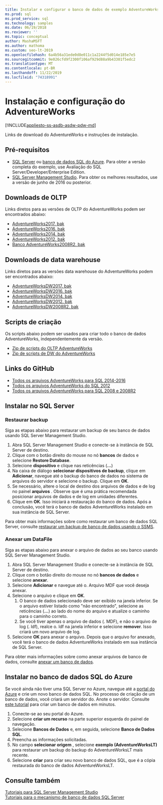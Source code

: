 ```yaml
---
title: Instalar e configurar o banco de dados de exemplo AdventureWorks
ms.prod: sql
ms.prod_service: sql
ms.technology: samples
ms.date: 06/19/2018
ms.reviewer: ''
ms.topic: conceptual
author: MashaMSFT
ms.author: mathoma
ms.custom: seo-lt-2019
ms.openlocfilehash: 6a4b56a31ede0d8e011c1a2244f5d014e185e7e5
ms.sourcegitcommit: 9e026cfd9f2300f106af929d88a9b43301f5edc2
ms.translationtype: MT
ms.contentlocale: pt-BR
ms.lasthandoff: 11/22/2019
ms.locfileid: "74318991"
---
```

# <a name="adventureworks-installation-and-configuration"></a>Instalação e configuração do AdventureWorks
[!INCLUDE[appliesto-ss-asdb-asdw-pdw-md](../includes/appliesto-ss-asdb-asdw-pdw-md.md)]

Links de download do AdventureWorks e instruções de instalação. 

## <a name="prerequisites"></a>Pré-requisitos

- [SQL Server](https://www.microsoft.com/evalcenter/evaluate-sql-server-2016) ou [banco de dados SQL do Azure](https://azure.microsoft.com/services/sql-database/). Para obter a versão completa do exemplo, use Avaliação do SQL Server/Developer/Enterprise Edition.
- [SQL Server Management Studio](../ssms/download-sql-server-management-studio-ssms.md). Para obter os melhores resultados, use a versão de junho de 2016 ou posterior.
 
## <a name="oltp-downloads"></a>Downloads de OLTP

Links diretos para as versões de OLTP do AdventureWorks podem ser encontrados abaixo:

- [AdventureWorks2017. bak](https://github.com/Microsoft/sql-server-samples/releases/download/adventureworks/AdventureWorks2017.bak)
- [AdventureWorks2016. bak](https://github.com/Microsoft/sql-server-samples/releases/download/adventureworks/AdventureWorks2016.bak)
- [AdventureWorks2014. bak](https://github.com/Microsoft/sql-server-samples/releases/download/adventureworks/AdventureWorks2014.bak)
- [AdventureWorks2012. bak](https://github.com/Microsoft/sql-server-samples/releases/download/adventureworks/AdventureWorks2012.bak)
- [Banco AdventureWorks2008R2. bak](https://github.com/Microsoft/sql-server-samples/releases/download/adventureworks2008r2/adventure-works-2008r2-oltp.bak)


## <a name="data-warehouse-downloads"></a>Downloads de data warehouse

Links diretos para as versões data warehouse do AdventureWorks podem ser encontrados abaixo:

- [AdventureWorksDW2017. bak](https://github.com/Microsoft/sql-server-samples/releases/download/adventureworks/AdventureWorksDW2017.bak)
- [AdventureWorksDW2016. bak](https://github.com/Microsoft/sql-server-samples/releases/download/adventureworks/AdventureWorksDW2016.bak)
- [AdventureWorksDW2014. bak](https://github.com/Microsoft/sql-server-samples/releases/download/adventureworks/AdventureWorksDW2014.bak)
- [AdventureWorksDW2012. bak](https://github.com/Microsoft/sql-server-samples/releases/download/adventureworks/AdventureWorksDW2012.bak)
- [AdventureWorksDW2008R2. bak](https://github.com/Microsoft/sql-server-samples/releases/download/adventureworks2008r2/adventure-works-2008-dw.bak)

## <a name="creation-scripts"></a>Scripts de criação
Os scripts abaixo podem ser usados para criar todo o banco de dados AdventureWorks, independentemente da versão. 

- [Zip de scripts do OLTP AdventureWorks](https://github.com/Microsoft/sql-server-samples/releases/download/adventureworks/AdventureWorks-oltp-install-script.zip)
- [Zip de scripts de DW do AdventureWorks](https://github.com/Microsoft/sql-server-samples/releases/download/adventureworks/AdventureWorksDW-data-warehouse-install-script.zip)

## <a name="github-links"></a>Links do GitHub

- [Todos os arquivos AdventureWorks para SQL 2014-2016](https://github.com/Microsoft/sql-server-samples/releases/tag/adventureworks)
- [Todos os arquivos AdventureWorks do SQL 2012](https://github.com/Microsoft/sql-server-samples/releases/tag/adventureworks2012)
- [Todos os arquivos AdventureWorks para SQL 2008 e 2008R2](https://github.com/Microsoft/sql-server-samples/releases/tag/adventureworks2008r2)

## <a name="install-to-sql-server"></a>Instalar no SQL Server

### <a name="restore-backup"></a>Restaurar backup
Siga as etapas abaixo para restaurar um backup de seu banco de dados usando SQL Server Management Studio. 

1. Abra SQL Server Management Studio e conecte-se à instância de SQL Server de destino.
2. Clique com o botão direito do mouse no nó **bancos** de dados e selecione **Restore Database**.
3. Selecione **dispositivo** e clique nas reticências (**...**)
4. Na caixa de diálogo **selecionar dispositivos de backup**, clique em **Adicionar**, navegue até o backup do banco de dados no sistema de arquivos do servidor e selecione o backup. Clique em **OK**.
5. Se necessário, altere o local de destino dos arquivos de dados e de log no painel **arquivos** . Observe que é uma prática recomendada posicionar arquivos de dados e de log em unidades diferentes.
6. Clique em **OK**. Isso iniciará a restauração do banco de dados. Após a conclusão, você terá o banco de dados AdventureWorks instalado em sua instância de SQL Server.

Para obter mais informações sobre como restaurar um banco de dados SQL Server, consulte [restaurar um backup de banco de dados usando o SSMS](../relational-databases/backup-restore/restore-a-database-backup-using-ssms.md).


### <a name="attach-a-datafile"></a>Anexar um DataFile
Siga as etapas abaixo para anexar o arquivo de dados ao seu banco usando SQL Server Management Studio.

1. Abra SQL Server Management Studio e conecte-se à instância de SQL Server de destino.
2. Clique com o botão direito do mouse no nó **bancos de dados** e selecione **anexar**.
3. Selecione **Adicionar** e navegue até o. Arquivo MDF que você deseja anexar. 
1. Selecione o arquivo e clique em **OK**. 
    1. O banco de dados selecionado deve ser exibido na janela inferior. Se o arquivo estiver listado como "não encontrado", selecione as reticências (**...**) ao lado do nome do arquivo e atualize o caminho para o caminho correto. 
    1. Se você tiver apenas o arquivo de dados (. MDF), e não o arquivo de log (. ldf), realce o. ldf na janela inferior e selecione **remover**. Isso criará um novo arquivo de log. 
1. Selecione **OK** para anexar o arquivo. Depois que o arquivo for anexado, você terá o banco de dados AdventureWorks instalado em sua instância de SQL Server.  

Para obter mais informações sobre como anexar arquivos de banco de dados, consulte [anexar um banco de dados](../relational-databases/databases/attach-a-database.md). 

## <a name="install-to-azure-sql-database"></a>Instalar no banco de dados SQL do Azure


Se você ainda não tiver uma SQL Server no Azure, navegue até a [portal do Azure](https://portal.azure.com/) e crie um novo banco de dados SQL. No processo de criação de um banco de dados, você criará um servidor do. Anote o servidor. Consulte [este tutorial](https://azure.microsoft.com/documentation/articles/sql-database-get-started/) para criar um banco de dados em minutos.

1. Conecte-se ao seu portal do Azure.
1. Selecione **criar um recurso** na parte superior esquerda do painel de navegação. 
1. Selecione **Bancos de Dados** e, em seguida, selecione **Banco de Dados SQL**. 
1. Preencha as informações solicitadas.
1. No campo **selecionar origem** , selecione **exemplo (AdventureWorksLT)** para restaurar um backup do backup do AdventureWorksLT mais recente.
1. Selecione **criar** para criar seu novo banco de dados SQL, que é a cópia restaurada do banco de dados AdventureWorksLT. 


## <a name="see-also"></a>Consulte também
[Tutoriais para SQL Server Management Studio](../ssms/tutorials/tutorial-sql-server-management-studio.md)   
[Tutoriais para o mecanismo de banco de dados SQL Server](../relational-databases/database-engine-tutorials.md)
